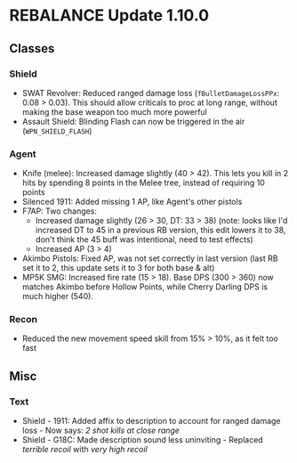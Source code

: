 # REBALANCE Update 1.10.0

## Classes

### Shield

- SWAT Revolver: Reduced ranged damage loss (`fBulletDamageLossPPx`: 0.08 > 0.03). This should allow criticals to proc at long range, without making the base weapon too much more powerful
- Assault Shield: Blinding Flash can now be triggered in the air (`WPN_SHIELD_FLASH`)

### Agent

- Knife (melee): Increased damage slightly (40 > 42). This lets you kill in 2 hits by spending 8 points in the Melee tree, instead of requiring 10 points
- Silenced 1911: Added missing 1 AP, like Agent's other pistols
- F7AP: Two changes:
  - Increased damage slightly (26 > 30, DT: 33 > 38) (note: looks like I'd increased DT to 45 in a previous RB version, this edit lowers it to 38, don't think the 45 buff was intentional, need to test effects)
  - Increased AP (3 > 4)
- Akimbo Pistols: Fixed AP, was not set correctly in last version (last RB set it to 2, this update sets it to 3 for both base & alt)
- MP5K SMG: Increased fire rate (15 > 18). Base DPS (300 > 360) now matches Akimbo before Hollow Points, while Cherry Darling DPS is much higher (540).

### Recon

- Reduced the new movement speed skill from 15% > 10%, as it felt too fast


## Misc

### Text

- Shield - 1911: Added affix to description to account for ranged damage loss - Now says: _2 shot kills at close range_
- Shield - G18C: Made description sound less uninviting - Replaced _terrible recoil_ with _very high recoil_
